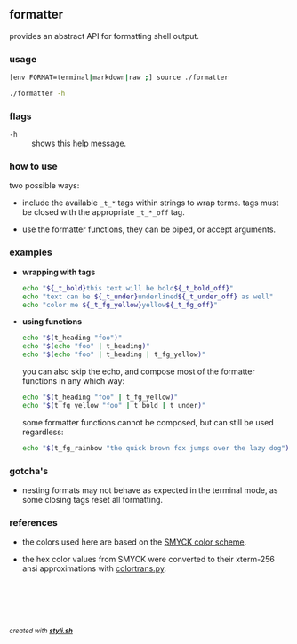 
## formatter

provides an abstract API for formatting shell output.

### usage

```sh
[env FORMAT=terminal|markdown|raw ;] source ./formatter
```

```sh
./formatter -h
```

### flags

<dl>
	<dt><code>-h</code></dt>
	<dd>shows this help message.<br/></dd>
</dl>

### how to use
 
two possible ways:

- include the available `_t_*` tags within strings to wrap terms.
  tags must be closed with the appropriate `_t_*_off` tag.

- use the formatter functions, they can be piped, or accept arguments.

### examples

- **wrapping with tags**
  
  ```sh
  echo "${_t_bold}this text will be bold${_t_bold_off}"
  echo "text can be ${_t_under}underlined${_t_under_off} as well"
  echo "color me ${_t_fg_yellow}yellow${_t_fg_off}"
  ```

- **using functions**
  
  ```sh
  echo "$(t_heading "foo")"
  echo "$(echo "foo" | t_heading)"
  echo "$(echo "foo" | t_heading | t_fg_yellow)"
  ```
  
  you can also skip the echo, and compose most of the formatter functions in any which way:
  
  ```sh
  echo "$(t_heading "foo" | t_fg_yellow)"
  echo "$(t_fg_yellow "foo" | t_bold | t_under)"
  ```
  
  some formatter functions cannot be composed, but can still be used regardless:
  
  ```sh
  echo "$(t_fg_rainbow "the quick brown fox jumps over the lazy dog")"
  ```

### gotcha's

- nesting formats may not behave as expected in the terminal mode, as some closing tags reset all formatting.

### references

- the colors used here are based on the [SMYCK color scheme](http://color.smyck.org/).

- the hex color values from SMYCK were converted to their xterm-256 ansi approximations with [colortrans.py](https://gist.github.com/MicahElliott/719710).



<br/><br/>
---
<sup><i>created with <b><a href="https://github.com/eliranmal/styli.sh">styli.sh</a></b></i></sup>
